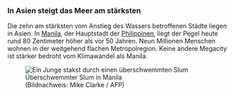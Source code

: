 ### In Asien steigt das Meer am stärksten

Die zehn am stärksten vom Anstieg des Wassers betroffenen Städte liegen in Asien. In [Manila](https://correctiv.org/recherchen/klima/artikel/2017/07/28/steigende-meere-manila/), der Hauptstadt der [Philippinen](https://correctiv.org/recherchen/klima/artikel/2017/07/28/steigende-meere-philippinen/), liegt der Pegel heute rund 80 Zentimeter höher als vor 50 Jahren. Neun Millionen Menschen wohnen in der weitgehend flachen Metropolregion. Keine andere Megacity ist stärker bedroht vom Klimawandel als Manila.

<figure>
  <img alt="Ein Junge stakst durch einen überschwemmten Slum" src="https://correctiv.org/media/thumbnails/filer_public_thumbnails/a6/92/a6923fa9-3bf7-41b4-97a9-f1be2827356e/manila_typhon_junge.jpg__1140x0_q85_subject_location-1500%2C1000_subsampling-2.jpg" />
  <figcaption>
    Überschwemmter Slum in Manila (Bildnachweis:&nbsp;Mike&nbsp;Clarke&nbsp;/&nbsp;AFP)
  </figcaption>
</figure>
